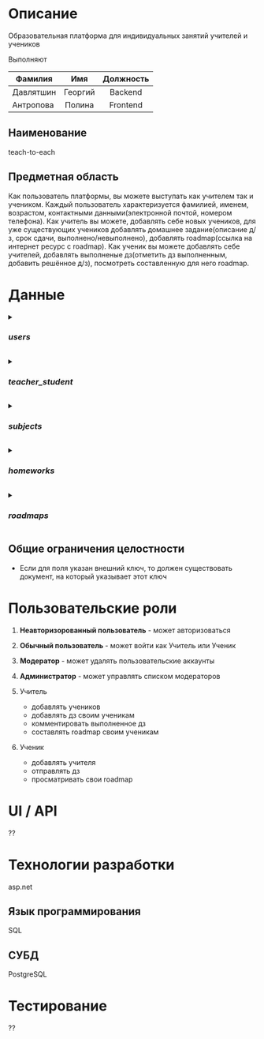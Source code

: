 # Описание
Образовательная платформа для индивидуальных занятий учителей и учеников 

  <p> 
Выполняют

|Фамилия | Имя | Должность |
| ------------------ | :---: | :-----------: | 
| Давлятшин | Георгий | Backend|
| Антропова| Полина | Frontend| 
</p>

## Наименование
teach-to-each
## Предметная область
Как пользователь платформы, вы можете выступать как учителем так и учеником. Каждый пользователь характеризуется фамилией, именем, возрастом, контактными данными(электронной почтой, номером телефона). Как учитель вы можете, добавлять себе новых учеников, для уже существующих учеников добавлять домашнее задание(описание д/з, срок сдачи, выполнено/невыполнено), добавлять roadmap(ссылка на интернет ресурс с roadmap). Как ученик вы можете добавлять себе учителей, добавлять выполненые дз(отметить дз выполненным, добавить решённое д/з), посмотреть составленную для него roadmap.
# Данные

_<details><summary><h3>users</h3></summary>_
  <p> 
Все пользователи платформы

| Название атрибута | Тип | Ограничения | PR | Внешний ключ для |
| ------------------ | :---: | :-----------: | :--: | :----------------: |
| user_id | int64 | >0, not null|  + | teacher_student   |
| first_name| string | not null, len>0| | | |
| last_name | string | not null, len>0| | |
| age | int64 | not null| | |
| contact_data | string | | | |
</p>
</details>

_<details><summary><h3>teacher_student</h3></summary>_
  <p> 
Отнишения учитель-ученик

| Название атрибута | Тип | Ограничения | PR | Внешний ключ для |
| ------------------ | :---: | :-----------: | :--: | :----------------: |
| teacher_student_id | int64 | >0, not null|  + | homeworks, roadmaps  |
| teacher_id | int64 | >0, not null, one of the users.user_id| | | |
| student_id | int64 | >0, not null, one of the users.user_id| | |
| subject_id | int64 | >0, not null, one of the subjects.subject_id| | |
</p>
</details>

_<details><summary><h3>subjects</h3></summary>_
  <p> 
Предметы

| Название атрибута | Тип | Ограничения | PR | Внешний ключ для |
| ------------------ | :---: | :-----------: | :--: | :----------------: |
| subject_id | int64 | >0, not null|  + | teacher_student  |
| subject_name | string | not null, len>0| | | |
</p>
</details>

_<details><summary><h3>homeworks</h3></summary>_
  <p> 
Домашние задания

| Название атрибута | Тип | Ограничения | PR | Внешний ключ для |
| ------------------ | :---: | :-----------: | :--: | :----------------: |
| homework_id | int64 | >0, not null|  + |  |
| teacher_student_id | int64 | >0, not null, one of the teacher_student.teacher_student_id|  |  |
| desciption | string | not null, len>0| | | |
| deadline | date | not null, >now()| | |
| complete | bool | not null| | |
| solution | string | | | |
| comment | string | | | |
</p>
</details>

_<details><summary><h3>roadmaps</h3></summary>_
  <p> 
Предметы

| Название атрибута | Тип | Ограничения | PR | Внешний ключ для |
| ------------------ | :---: | :-----------: | :--: | :----------------: |
| roadmap_id | int64 | >0, not null|  + | |
| teacher_student_id | int64 | >0, not null, one of the teacher_student.teacher_student_id|  |  |
| url | string | not null, len>0| | | |
</p>
</details>

## Общие ограничения целостности
  - Если для поля указан внешний ключ, то должен существовать документ, на который указывает этот ключ
# Пользовательские роли
1. **Неавторизорованный пользователь** - может авторизоваться
2. **Обычный пользователь** - может войти как Учитель или Ученик
3. **Модератор** - может удалять пользовательские аккаунты
4. **Администратор** - может управлять списком модераторов

1. Учитель
    *  добавлять учеников
    *  добавлять дз своим ученикам 
    *  комментировать выполненное дз
    *  составлять roadmap своим ученикам 
2. Ученик
    *  добавлять учителя 
    *  отправлять дз
    *  просматривать свои roadmap
# UI / API 
??
# Технологии разработки
asp.net
## Язык программирования
SQL
## СУБД
PostgreSQL
# Тестирование
??
